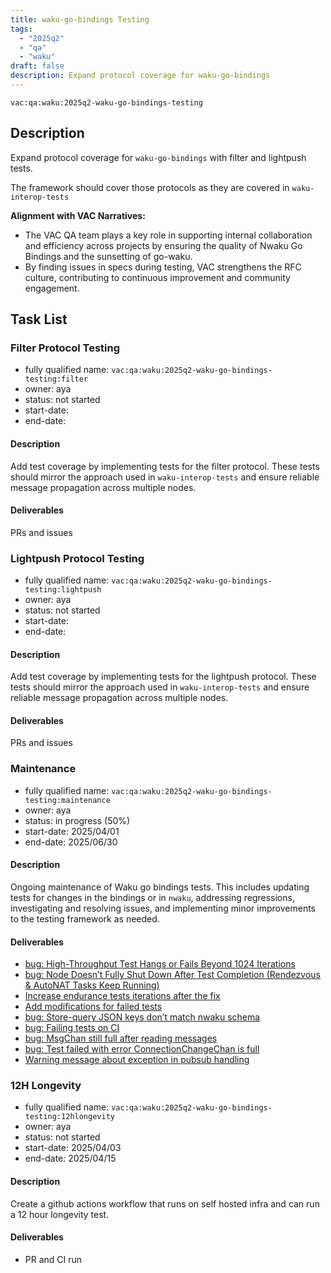 ```yaml
---
title: waku-go-bindings Testing 
tags:
  - "2025q2"
  - "qa"
  - "waku"  
draft: false  
description: Expand protocol coverage for waku-go-bindings 
---
```


`vac:qa:waku:2025q2-waku-go-bindings-testing`

## Description
Expand protocol coverage for `waku-go-bindings` with filter and lightpush tests.

The framework should cover those protocols as they are covered in `waku-interop-tests`

**Alignment with VAC Narratives:**

* The VAC QA team plays a key role in supporting internal collaboration
  and efficiency across projects by ensuring the quality of Nwaku Go Bindings
  and the sunsetting of go-waku.
* By finding issues in specs during testing,
  VAC strengthens the RFC culture,
  contributing to continuous improvement and community engagement.

## Task List

### Filter Protocol Testing

* fully qualified name: `vac:qa:waku:2025q2-waku-go-bindings-testing:filter`
* owner: aya
* status: not started
* start-date: 
* end-date: 

#### Description
Add test coverage by implementing tests for the filter protocol.
These tests should mirror the approach used in `waku-interop-tests`
and ensure reliable message propagation across multiple nodes.

#### Deliverables
PRs and issues

### Lightpush Protocol Testing

* fully qualified name: `vac:qa:waku:2025q2-waku-go-bindings-testing:lightpush`
* owner: aya
* status: not started
* start-date: 
* end-date: 

#### Description
Add test coverage by implementing tests for the lightpush protocol.
These tests should mirror the approach used in `waku-interop-tests`
and ensure reliable message propagation across multiple nodes.

#### Deliverables
PRs and issues

### Maintenance

* fully qualified name: `vac:qa:waku:2025q2-waku-go-bindings-testing:maintenance`
* owner: aya
* status: in progress (50%)
* start-date: 2025/04/01
* end-date: 2025/06/30

#### Description
Ongoing maintenance of Waku go bindings tests. 
This includes updating tests for changes in the bindings or in `nwaku`, addressing regressions, 
investigating and resolving issues, and implementing minor improvements to the testing framework as needed.

#### Deliverables
- [bug: High-Throughput Test Hangs or Fails Beyond 1024 Iterations](https://github.com/waku-org/waku-go-bindings/issues/65)
- [bug: Node Doesn’t Fully Shut Down After Test Completion (Rendezvous & AutoNAT Tasks Keep Running)](https://github.com/waku-org/waku-go-bindings/issues/64) 
- [Increase endurance tests iterations after the fix](https://github.com/waku-org/waku-go-bindings/pull/62)
- [Add modifications for failed tests](https://github.com/waku-org/waku-go-bindings/pull/62)
- [bug: Store-query JSON keys don’t match nwaku schema](https://github.com/waku-org/waku-go-bindings/issues/67)
- [bug: Failing tests on CI](https://github.com/waku-org/waku-go-bindings/issues/69)
- [bug: MsgChan still full after reading messages](https://github.com/waku-org/waku-go-bindings/issues/70)
- [bug: Test failed with error ConnectionChangeChan is full](https://github.com/waku-org/waku-go-bindings/issues/71)
- [Warning message about exception in pubsub handling](https://github.com/waku-org/waku-go-bindings/issues/72) 


### 12H Longevity

* fully qualified name: `vac:qa:waku:2025q2-waku-go-bindings-testing:12hlongevity`
* owner: aya
* status: not started
* start-date: 2025/04/03
* end-date: 2025/04/15

#### Description
Create a github actions workflow that runs on self hosted infra 
and can run a 12 hour longevity test.

#### Deliverables
- PR and CI run
